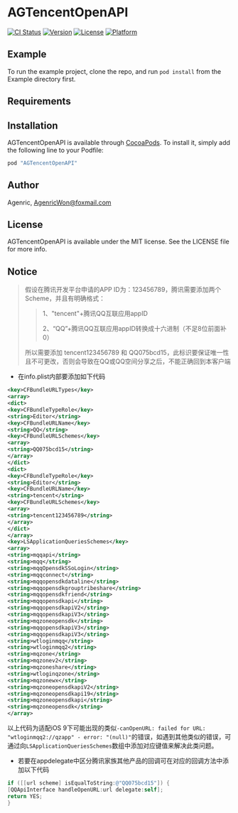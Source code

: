 # AGTencentOpenAPI

[![CI Status](http://img.shields.io/travis/agenric/AGTencentOpenAPI.svg?style=flat)](https://travis-ci.org/agenric/AGTencentOpenAPI)
[![Version](https://img.shields.io/cocoapods/v/AGTencentOpenAPI.svg?style=flat)](http://cocoapods.org/pods/AGTencentOpenAPI)
[![License](https://img.shields.io/cocoapods/l/AGTencentOpenAPI.svg?style=flat)](http://cocoapods.org/pods/AGTencentOpenAPI)
[![Platform](https://img.shields.io/cocoapods/p/AGTencentOpenAPI.svg?style=flat)](http://cocoapods.org/pods/AGTencentOpenAPI)

## Example

To run the example project, clone the repo, and run `pod install` from the Example directory first.

## Requirements

## Installation

AGTencentOpenAPI is available through [CocoaPods](http://cocoapods.org). To install
it, simply add the following line to your Podfile:

```ruby
pod "AGTencentOpenAPI"
```

## Author

Agenric, AgenricWon@foxmail.com

## License

AGTencentOpenAPI is available under the MIT license. See the LICENSE file for more info.

## Notice

> 假设在腾讯开发平台申请的APP ID为：123456789，腾讯需要添加两个Scheme，并且有明确格式：
>
> > 1、"tencent"+腾讯QQ互联应用appID
> >
> > 2、“QQ”+腾讯QQ互联应用appID转换成十六进制（不足8位前面补0）
>
> 所以需要添加 tencent123456789 和 QQ075bcd15，此标识要保证唯一性且不可更改，否则会导致在QQ或QQ空间分享之后，不能正确回到本客户端



* 在info.plist内部要添加如下代码

```xml
<key>CFBundleURLTypes</key>
<array>
<dict>
<key>CFBundleTypeRole</key>
<string>Editor</string>
<key>CFBundleURLName</key>
<string>QQ</string>
<key>CFBundleURLSchemes</key>
<array>
<string>QQ075bcd15</string>
</array>
</dict>
<dict>
<key>CFBundleTypeRole</key>
<string>Editor</string>
<key>CFBundleURLName</key>
<string>tencent</string>
<key>CFBundleURLSchemes</key>
<array>
<string>tencent123456789</string>
</array>
</dict>
</array>
<key>LSApplicationQueriesSchemes</key>
<array>
<string>mqqapi</string>
<string>mqq</string>
<string>mqqOpensdkSSoLogin</string>
<string>mqqconnect</string>
<string>mqqopensdkdataline</string>
<string>mqqopensdkgrouptribeshare</string>
<string>mqqopensdkfriend</string>
<string>mqqopensdkapi</string>
<string>mqqopensdkapiV2</string>
<string>mqqopensdkapiV3</string>
<string>mqzoneopensdk</string>
<string>mqqopensdkapiV3</string>
<string>mqqopensdkapiV3</string>
<string>wtloginmqq</string>
<string>wtloginmqq2</string>
<string>mqzone</string>
<string>mqzonev2</string>
<string>mqzoneshare</string>
<string>wtloginqzone</string>
<string>mqzonewx</string>
<string>mqzoneopensdkapiV2</string>
<string>mqzoneopensdkapi19</string>
<string>mqzoneopensdkapi</string>
<string>mqzoneopensdk</string>
</array>
```

以上代码为适配iOS 9下可能出现的类似`-canOpenURL: failed for URL: "wtloginmqq2://qzapp" - error: "(null)"`的错误，如遇到其他类似的错误，可通过向`LSApplicationQueriesSchemes`数组中添加对应键值来解决此类问题。



* 若要在appdelegate中区分腾讯家族其他产品的回调可在对应的回调方法中添加以下代码

```objective-c
if ([[url scheme] isEqualToString:@"QQ075bcd15"]) {
[QQApiInterface handleOpenURL:url delegate:self];
return YES;
}
```
